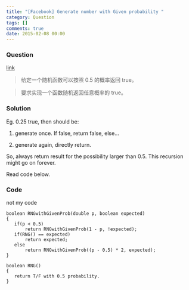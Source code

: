 ```yaml
---
title: "[Facebook] Generate number with Given probability "
category: Question
tags: []
comments: true
date: 2015-02-08 00:00
---
```



### Question

[link](http://blog.sina.com.cn/s/blog_b9285de20101h463.html)

> 给定一个随机函数可以按照 0.5 的概率返回 true。

> 要求实现一个函数随机返回任意概率的 true。

### Solution

Eg. 0.25 true, then should be:

1. generate once. If false, return false, else...

1. generate again, directly return.

So, always return result for the possibility larger than 0.5. This recursion might go on forever.

Read code below.

### Code

not my code

    boolean RNGwithGivenProb(double p, boolean expected)
    {
       if(p < 0.5)
           return RNGwithGivenProb(1 - p, !expected);
       if(RNG() == expected)
           return expected;
       else
           return RNGwithGivenProb((p - 0.5) * 2, expected);
    }

    boolean RNG()
    {
       return T/F with 0.5 probability.
    }
